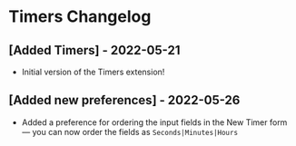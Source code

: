 # Timers Changelog

## [Added Timers] - 2022-05-21
- Initial version of the Timers extension!

## [Added new preferences] - 2022-05-26
- Added a preference for ordering the input fields in the New Timer form — you
  can now order the fields as `Seconds|Minutes|Hours`

